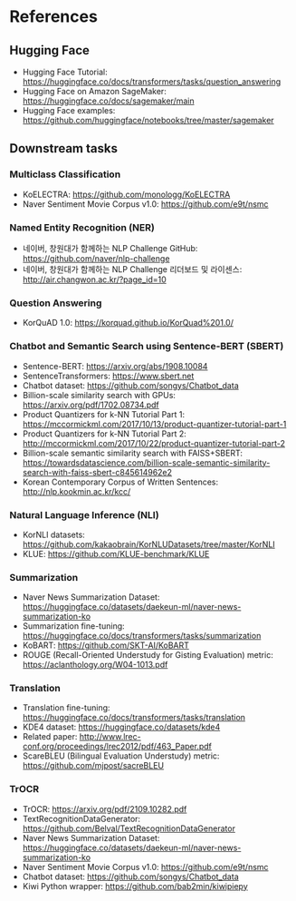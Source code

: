 # References

## Hugging Face
- Hugging Face Tutorial: https://huggingface.co/docs/transformers/tasks/question_answering
- Hugging Face on Amazon SageMaker: https://huggingface.co/docs/sagemaker/main
- Hugging Face examples: https://github.com/huggingface/notebooks/tree/master/sagemaker

## Downstream tasks

### Multiclass Classification
- KoELECTRA: https://github.com/monologg/KoELECTRA
- Naver Sentiment Movie Corpus v1.0: https://github.com/e9t/nsmc

### Named Entity Recognition (NER)
- 네이버, 창원대가 함께하는 NLP Challenge GitHub: https://github.com/naver/nlp-challenge
- 네이버, 창원대가 함께하는 NLP Challenge 리더보드 및 라이센스: http://air.changwon.ac.kr/?page_id=10

### Question Answering
- KorQuAD 1.0: https://korquad.github.io/KorQuad%201.0/

### Chatbot and Semantic Search using Sentence-BERT (SBERT)
- Sentence-BERT: https://arxiv.org/abs/1908.10084
- SentenceTransformers: https://www.sbert.net
- Chatbot dataset: https://github.com/songys/Chatbot_data
- Billion-scale similarity search with GPUs: https://arxiv.org/pdf/1702.08734.pdf
- Product Quantizers for k-NN Tutorial Part 1: https://mccormickml.com/2017/10/13/product-quantizer-tutorial-part-1
- Product Quantizers for k-NN Tutorial Part 2: http://mccormickml.com/2017/10/22/product-quantizer-tutorial-part-2
- Billion-scale semantic similarity search with FAISS+SBERT: https://towardsdatascience.com/billion-scale-semantic-similarity-search-with-faiss-sbert-c845614962e2
- Korean Contemporary Corpus of Written Sentences: http://nlp.kookmin.ac.kr/kcc/

### Natural Language Inference (NLI)
- KorNLI datasets: https://github.com/kakaobrain/KorNLUDatasets/tree/master/KorNLI
- KLUE: https://github.com/KLUE-benchmark/KLUE

### Summarization
- Naver News Summarization Dataset: https://huggingface.co/datasets/daekeun-ml/naver-news-summarization-ko
- Summarization fine-tuning: https://huggingface.co/docs/transformers/tasks/summarization
- KoBART: https://github.com/SKT-AI/KoBART
- ROUGE (Recall-Oriented Understudy for Gisting Evaluation) metric: https://aclanthology.org/W04-1013.pdf

### Translation
- Translation fine-tuning: https://huggingface.co/docs/transformers/tasks/translation
- KDE4 dataset: https://huggingface.co/datasets/kde4
- Related paper: http://www.lrec-conf.org/proceedings/lrec2012/pdf/463_Paper.pdf
- ScareBLEU (Bilingual Evaluation Understudy) metric: https://github.com/mjpost/sacreBLEU

### TrOCR
- TrOCR: https://arxiv.org/pdf/2109.10282.pdf
- TextRecognitionDataGenerator: https://github.com/Belval/TextRecognitionDataGenerator
- Naver News Summarization Dataset: https://huggingface.co/datasets/daekeun-ml/naver-news-summarization-ko
- Naver Sentiment Movie Corpus v1.0: https://github.com/e9t/nsmc
- Chatbot dataset: https://github.com/songys/Chatbot_data 
- Kiwi Python wrapper: https://github.com/bab2min/kiwipiepy